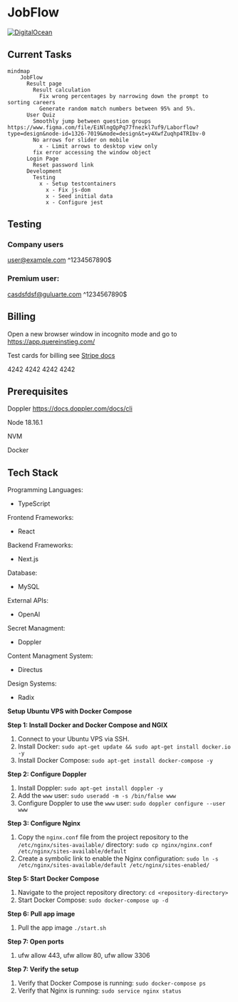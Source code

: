 # JobFlow
[![DigitalOcean](https://web-platforms.sfo2.digitaloceanspaces.com/WWW/Badge%203.svg)](https://www.digitalocean.com/?refcode=038b4c02978c&utm_campaign=Referral_Invite&utm_medium=Referral_Program&utm_source=badge)


## Current Tasks

```mermaid
mindmap
    JobFlow
      Result page
        Result calculation
          Fix wrong percentages by narrowing down the prompt to sorting careers
          Generate random match numbers between 95% and 5%.
      User Quiz
        Smoothly jump between question groups https://www.figma.com/file/EiNlngQpPq77fnezkl7uf9/Laborflow?type=design&node-id=1326-7019&mode=design&t=y4XwfZuqhp4TRIbv-0
        No arrows for slider on mobile
          x - Limit arrows to desktop view only
        fix error accessing the window object
      Login Page
        Reset password link
      Development
        Testing
          x - Setup testcontainers
            x - Fix js-dom
            x - Seed initial data
            x - Configure jest
```

## Testing 
### Company users
user@example.com ^1234567890$

### Premium user:
casdsfdsf@guluarte.com ^1234567890$

## Billing

Open a new browser window in incognito mode and go to https://app.quereinstieg.com/

Test cards for billing see [Stripe docs](https://stripe.com/docs/testing?testing-method=card-numbers#visa )

4242 4242 4242 4242

## Prerequisites

Doppler https://docs.doppler.com/docs/cli

Node 18.16.1

NVM

Docker

## Tech Stack

Programming Languages:
  - TypeScript

Frontend Frameworks:
  - React

Backend Frameworks:
  - Next.js
  
Database:
  - MySQL

External APIs:
  - OpenAI

Secret Managment:
  - Doppler

Content Managment System:
  - Directus

Design Systems:
  - Radix

**Setup Ubuntu VPS with Docker Compose**

**Step 1: Install Docker and Docker Compose and NGIX**

1. Connect to your Ubuntu VPS via SSH.
2. Install Docker: `sudo apt-get update && sudo apt-get install docker.io -y`
3. Install Docker Compose: `sudo apt-get install docker-compose -y`

**Step 2: Configure Doppler**

1. Install Doppler: `sudo apt-get install doppler -y`
2. Add the `www` user: `sudo useradd -m -s /bin/false www`
3. Configure Doppler to use the `www` user: `sudo doppler configure --user www`

**Step 3: Configure Nginx**

1. Copy the `nginx.conf` file from the project repository to the `/etc/nginx/sites-available/` directory: `sudo cp nginx/nginx.conf /etc/nginx/sites-available/default`
2. Create a symbolic link to enable the Nginx configuration: `sudo ln -s /etc/nginx/sites-available/default /etc/nginx/sites-enabled/`

**Step 5: Start Docker Compose**

1. Navigate to the project repository directory: `cd <repository-directory>`
2. Start Docker Compose: `sudo docker-compose up -d`

**Step 6: Pull app image**

1. Pull the app image `./start.sh`

**Step 7: Open ports**

1. ufw allow 443, ufw allow 80, ufw allow 3306

**Step 7: Verify the setup**

1. Verify that Docker Compose is running: `sudo docker-compose ps`
2. Verify that Nginx is running: `sudo service nginx status`

